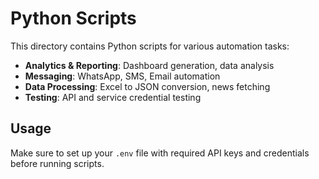# Python Scripts

This directory contains Python scripts for various automation tasks:

- **Analytics & Reporting**: Dashboard generation, data analysis
- **Messaging**: WhatsApp, SMS, Email automation
- **Data Processing**: Excel to JSON conversion, news fetching
- **Testing**: API and service credential testing

## Usage

Make sure to set up your `.env` file with required API keys and credentials before running scripts.